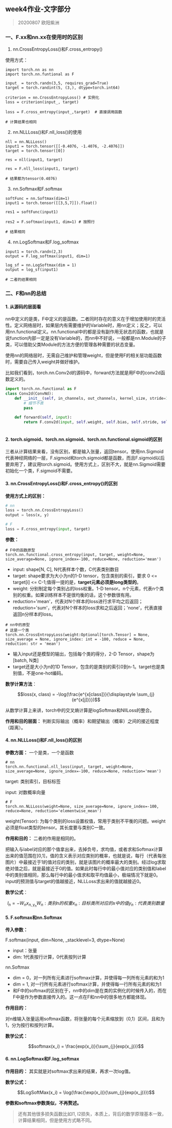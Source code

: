 ## week4作业-文字部分
> 20200807 欧阳紫洲

### 一、F.xx和nn.xx在使用时的区别

1. nn.CrossEntropyLoss()和F.cross_entropy()

使用方式：
```
import torch.nn as nn
import torch.nn.funtional as F

input_ = torch.randn(3,5, requires_grad=True)
target = torch.randint(5, (3,), dtype=torch.int64)

criterion = nn.CrossEntropyLoss() # 实例化
loss = criterion(input_, target)

loss = F.cross_entropy(input_,target)  # 直接调用函数

# 计算结果也相同
```

2. nn.NLLLoss()和F.nll_loss()的使用
```
nll = nn.NLLLoss()
input1 = torch.tensor([[-0.4076, -1.4076, -2.4076]])
target = torch.tensor([0])

res = nll(input1, target)

res = F.nll_loss(input1, target)

# 结果都为tensor(0.4076)

```

3. nn.Softmax和F.softmax
```
softFunc = nn.Softmax(dim=1)
input1 = torch.tensor([[3,5,7]]).float()

res1 = softFunc(input1)

res2 = F.softmax(input1, dim=1) # 按照行

# 结果相同

```


4. nn.LogSoftmax和F.log_softmax
```
input1 = torch.randn(2,3)
output = F.log_softmax(input1, dim=1)

log_sf = nn.LogSoftmax(dim = 1)
output = log_sf(input1)

# 二者的结果相同
```

### 二、F和nn的总结

#### 1. 从源码的层面看

nn中定义的是类，F中定义的是函数。二者同时存在的意义在于增加使用时的灵活性。定义网络层时，如果层内有需要维护的Variable时，用nn定义；反之，可以用nn.functional定义。nn.functional中的都是没有副作用无状态的函数，也就是说function内部一定是没有Variable的，而nn中不好说，一般都是nn.Module的子类，可以借助父类Module的方法方便的管理各种需要的状态变量。

使用nn的网络层时，无需自己维护和管理weight，但是使用F的相关层功能函数时，需要自己传入weight并做好维护。

比如我们看到，torch.nn.Conv2d的源码中，forward方法就是用F中的conv2d函数定义的。

```Python
import torch.nn.functional as F
class Conv2d(ConvNd):
    def __init__(self, in_channels, out_channels, kernel_size, stride=1):
        # 细节不表
        pass
    
    def forward(self, input):
        return F.conv2d(input, self.weight, self.bias, self.stride, self.padding, self.dilation, self.groups)
        
```

#### 2. torch.sigmoid、torch.nn.sigmoid、torch.nn.functional.sigmoid的区别

三者从计算结果来看，没有区别，都是输入张量，返回tensor。使用nn.Sigmoid代表神经网络的一层，F.sigmoid和torch.sigmoid都是函数，而且F.sigmoid以后要弃用了，建议用torch.sigmoid。使用方式上，区别不大，就是nn.Sigmoid需要初始化一个类，F.sigmoid不需要。

#### 3. nn.CrossEntropyLoss()和F.cross_entropy()的区别

**使用方式上的区别：**
```python
# nn
loss = torch.nn.CrossEntropyLoss()
output = loss(x, y)

# F
loss = F.cross_entropy(input, target)
```

**参数：**
```
# F中的函数原型
torch.nn.functional.cross_entropy(input, target, weight=None, size_average=None, ignore_index=-100, reduce=None, reduction='mean')
```

* input: shape[N, C], N代表样本个数，C代表类别数目
* target: shape要求为大小为n的1-D tensor，包含类别的索引，要求 0 <= target[i] <= C-1;值得一提的是，**target元素必须是long类型的**。
* weight: 分别制定每个类别占的loss权重。1-D tensor。n个元素，代表n个类别的权重。如果训练样本不是很均衡的话，这个参数很有用。
* reduction='mean'，代表对N个样本的loss进行求平均之后返回；reduction='sum'，代表对N个样本的loss求和之后返回；'none'，代表直接返回n分样本的loss。

```
# nn中的原型
# 这是一个类
torch.nn.CrossEntropyLoss(weight:Optional[torch.Tensor] = None, size_average = None, ignore_index: int = -100, reduce = None, reduction: str = 'mean')
```

* 输入input还是模型的输出，包括每个类的得分，2-D Tensor，shape为[batch, N类]
* target还是大小为n的1D Tensor，包含的是类别的索引0到n-1。target也是类别值，不是one-hot编码。

**数学计算方法**：

```math
loss(x, class) = -\log(\frac{e^{x[class]}}{\displaystyle \sum_{j}{e^{x[j]}}})
```
从数学计算上来讲，torch中的交叉熵计算是logSoftmax和NllLoss的整合。


**作用和目的层面：**
判断实际输出（概率）和期望输出（概率）之间的接近程度（距离）。


#### 4. nn.NLLLoss()和F.nll_loss()的区别

**参数方面：** 一个是类，一个是函数
```
# nn
torch.nn.functional.nll_loss(input, target, weight=None, size_average=None, ignore_index=-100, reduce=None, reduction='mean')
```
target: 类别索引，目标标签

input: 对数概率向量

```
# F
torch.nn.NLLLoss(weight=None, size_average=None, ignore_index=-100, reduce=None, reduction='elementwise_mean')
```
weight(Tensor): 为每个类别的loss设置权值，常用于类别不平衡的问题。weight必须是float类型的tensor。其长度要与类别C一致。

**作用和目的：** 
二者的作用是相同的。

把输入与label对应的那个值拿出来，去掉负号，求均值，或者求和Softmax计算出来的值范围在[0,1]，值的含义表示对应类别的概率，也就是说，每行（代表每张图片）中最接近于1的值对应的类别，就是该图片的概率最大的类别。经过log求取绝对值之后，就是最接近于0的值。如果此时每行中的最小值对应的类别值和label中的类别值相同，那么每行中的最小值求和取平均值最小，极端情况下就是0。input的预测值与target的值越接近，NLLLoss求出来的值就越接近0。

**数学公式**：

```math
l_n = -W_{n}x_{n,y_n}

W_n: 类别n的权重 

x_n: 目标类所对应的x中的值

y_n: 代表类别数量
```


#### 5. F.softmax和nn.Softmax

**传入参数：** 

F.softmax(input, dim=None, _stacklevel=3, dtype=None)

* input：张量
* dim: 1代表按行计算，0代表按列计算

nn.Softmax
* dim = 0，对一列所有元素进行softmax计算，并使得每一列所有元素的和为1
* dim = 1, 对一行所有元素进行softmax计算，并使得每一行所有元素的和为1
* 和F中的softmax的区别在于，nn中的dim是在类的实例化的时候传入的，而在F中是作为参数直接传入的。这一点在F和nn中的很多地方都能体现。

**作用目的：**

对n维输入张量运用softmax函数，将张量的每个元素缩放到（0,1）区间，且和为1，分为按行和按列计算。

**数学公式：**

```math
softmax(x_i) = \frac{exp(x_i)}{\sum_{j}{exp(x_j)}}
```


#### 6. nn.LogSoftmax和F.log_softmax


**作用目的：** 其实就是对softmax求出来的结果，再求一次log值。

**数学公式：**

```math
LogSoftMax(x_i) = \log(\frac{\exp(x_i)}{\sum_{j}{exp(x_j)}})
```

**参数和softmax参数类似，不再赘述。**


> 还有其他很多损失函数比如l1, l2损失，本质上，背后的数学原理基本一致，计算结果相同，但是使用方式略不同。